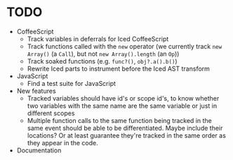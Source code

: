 # TODO

* CoffeeScript
    * Track variables in deferrals for Iced CoffeeScript
    * Track functions called with the `new` operator (we currently track `new Array()` (a `Call`), but not `new Array().length` (an `Op`))
    * Track soaked functions (e.g. `func?()`, `obj?.a().b()`)
    * Rewrite Iced parts to instrument before the Iced AST transform
* JavaScript
    * Find a test suite for JavaScript
* New features
    * Tracked variables should have id's or scope id's, to know whether two variables with the same name are the same variable or just in different scopes
    * Multiple function calls to the same function being tracked in the same event should be able to be differentiated. Maybe include their locations? Or at least guarantee they're tracked in the same order as they appear in the code.
* Documentation


